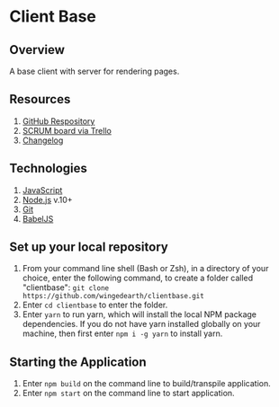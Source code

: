 # Client Base

## Overview
A base client with server for rendering pages.

## Resources

1. [GitHub Respository](https://github.com/wingedearth/clientbase)
2. [SCRUM board via Trello](https://trello.com/b/Tv0nPeWX/client-base)
3. [Changelog](https://github.com/wingedearth/clientbase/blob/master/CHANGELOG.md)

## Technologies

1. [JavaScript](https://developer.mozilla.org/en-US/docs/Web/JavaScript)
2. [Node.js](https://nodejs.org) v.10+
3. [Git](https://git-scm.com)
4. [BabelJS](http://babeljs.io)

## Set up your local repository

1. From your command line shell (Bash or Zsh), in a directory of your choice, enter the following command, to create a folder called "clientbase": ```git clone https://github.com/wingedearth/clientbase.git```
2. Enter ```cd clientbase``` to enter the folder.
3. Enter ```yarn``` to run yarn, which will install the local NPM package dependencies. If you do not have yarn installed globally on your machine, then first enter ```npm i -g yarn``` to install yarn.

## Starting the Application

1. Enter ```npm build``` on the command line to build/transpile application.
2. Enter ```npm start``` on the command line to start application.
